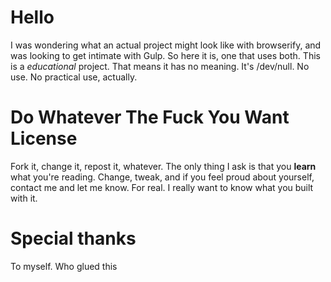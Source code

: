 # Hello

I was wondering what an actual project might look like with browserify, and was looking to get intimate with Gulp. So here it is, one that uses both.
This is a *educational* project. That means it has no meaning. It's /dev/null. No use. No practical use, actually.

# Do Whatever The Fuck You Want License
Fork it, change it, repost it, whatever. The only thing I ask is that you __learn__ what you're reading.
Change, tweak, and if you feel proud about yourself, contact me and let me know. For real. I really want to know what you built with it.

# Special thanks
To myself. Who glued this
